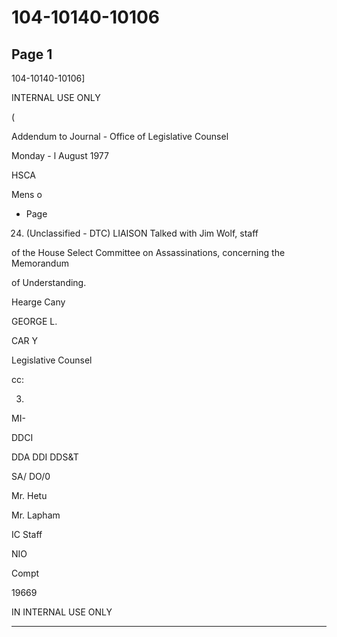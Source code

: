 # 104-10140-10106

## Page 1

104-10140-10106]

INTERNAL USE ONLY

(

Addendum to Journal - Office of Legislative Counsel

Monday - l August 1977

HSCA

Mens o

- Page

24. (Unclassified - DTC) LIAISON Talked with Jim Wolf, staff

of the House Select Committee on Assassinations, concerning the Memorandum

of Understanding.

Hearge Cany

GEORGE L.

CAR Y

Legislative Counsel

cc:

03.

MI-

DDCI

DDA DDI DDS&T

SA/ DO/0

Mr. Hetu

Mr. Lapham

IC Staff

NIO

Compt

19669

IN INTERNAL USE ONLY

---


